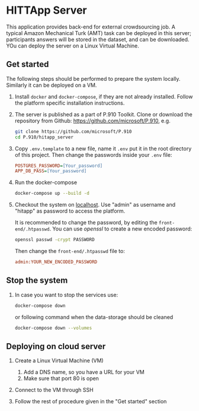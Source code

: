 # HITTApp Server

This application provides back-end for external crowdsourcing job. 
A typical Amazon Mechanical Turk (AMT) task can be deployed in this server; participants answers will be stored
in the dataset, and can be downloaded. 
YOu can deploy the server on a Linux Virtual Machine. 

## Get started 

The following steps should be performed to prepare the system locally. Similarly it can be deployed on a VM.


1. Install `docker` and `docker-compose`, if they are not already installed. Follow the platform specific installation instructions.

1. The server is published as a part of P.910 Toolkit. Clone or download the repository from Github: https://github.com/microsoft/P.910, e.g.

    ```bash
    git clone https://github.com/microsoft/P.910
    cd P.910/hitapp_server
    ```

1. Copy `.env.template` to a new file, name it `.env` put it in the root directory of this project. 
Then change the passwords inside your `.env` file:  

    ```INI
    POSTGRES_PASSWORD=[Your_password]
    APP_DB_PASS=[Your_password]
    ```

1. Run the docker-compose

    ```bash    
    docker-compose up --build -d
    ```
    
1. Checkout the system on [localhost](http://localhost).
    Use "admin" as username and "hitapp" as password to access the platform. 
    
    It is recommended to change the password,
    by editing the `front-end/.htpasswd`. You can use _openssl_ to create a new encoded password:
    ```bash    
    openssl passwd -crypt PASSWORD
    ```
    Then change the `front-end/.htpasswd` file to:
    ```INI    
    admin:YOUR_NEW_ENCODED_PASSWORD
    ```
    


## Stop the system

1. In case you want to stop the services use:

    ```bash    
    docker-compose down
    ```
    or  following command when the data-storage should be cleaned
    
    ```bash    
    docker-compose down --volumes
    ```
    
    
## Deploying on cloud server


1. Create a Linux Virtual Machine (VM)
    
    1. Add a DNS name, so you have a URL for your VM
    1. Make sure that port 80 is open
    
1. Connect to the VM through SSH

1. Follow the rest of procedure given in the "Get started" section 

